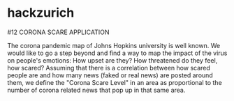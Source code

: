 # hackzurich
#12 CORONA SCARE APPLICATION

The corona pandemic map of Johns Hopkins university is well known. We would like to go a step beyond and find a way to map the impact of the virus on people's emotions: How upset are they? How threatened do they feel, how scared? Assuming that there is a correlation between how scared people are and how many news (faked or real news) are posted around them, we define the "Corona Scare Level" in an area as proportional to the number of corona related news that pop up in that same area.

